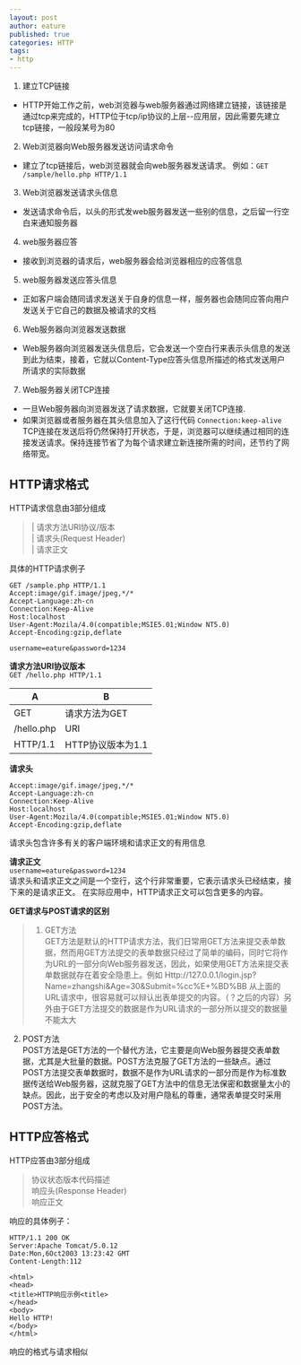 ```yaml
---
layout: post
author: eature
published: true
categories: HTTP
tags:
- http
---
```


1. 建立TCP链接
  * HTTP开始工作之前，web浏览器与web服务器通过网络建立链接，该链接是通过tcp来完成的，HTTP位于tcp/ip协议的上层--应用层，因此需要先建立tcp链接，一般段某号为80
2. Web浏览器向Web服务器发送访问请求命令
  * 建立了tcp链接后，web浏览器就会向web服务器发送请求。
    例如：`GET /sample/hello.php HTTP/1.1`
3. Web浏览器发送请求头信息
  * 发送请求命令后，以头的形式发web服务器发送一些别的信息，之后留一行空白来通知服务器
4. web服务器应答
  * 接收到浏览器的请求后，web服务器会给浏览器相应的应答信息
5. web服务器发送应答头信息
  * 正如客户端会随同请求发送关于自身的信息一样，服务器也会随同应答向用户发送关于它自己的数据及被请求的文档
6. Web服务器向浏览器发送数据
  * Web服务器向浏览器发送头信息后，它会发送一个空白行来表示头信息的发送到此为结束，接着，它就以Content-Type应答头信息所描述的格式发送用户所请求的实际数据
7. Web服务器关闭TCP连接
  * 一旦Web服务器向浏览器发送了请求数据，它就要关闭TCP连接.
  * 如果浏览器或者服务器在其头信息加入了这行代码
`Connection:keep-alive`
TCP连接在发送后将仍然保持打开状态，于是，浏览器可以继续通过相同的连接发送请求。保持连接节省了为每个请求建立新连接所需的时间，还节约了网络带宽。

## HTTP请求格式

HTTP请求信息由3部分组成
>|   请求方法URI协议/版本 <br>
>|  请求头(Request Header) <br>
>|   请求正文

具体的HTTP请求例子
```
GET /sample.php HTTP/1.1
Accept:image/gif.image/jpeg,*/*
Accept-Language:zh-cn
Connection:Keep-Alive
Host:localhost
User-Agent:Mozila/4.0(compatible;MSIE5.01;Window NT5.0)
Accept-Encoding:gzip,deflate

username=eature&password=1234
```
**请求方法URI协议版本**<br>
  `GET /hello.php HTTP/1.1`<br>

A|B
-----|------
  GET | 请求方法为GET
  /hello.php | URI
  HTTP/1.1 | HTTP协议版本为1.1

  **请求头**
```
Accept:image/gif.image/jpeg,*/*
Accept-Language:zh-cn
Connection:Keep-Alive
Host:localhost
User-Agent:Mozila/4.0(compatible;MSIE5.01;Window NT5.0)
Accept-Encoding:gzip,deflate
```
请求头包含许多有关的客户端环境和请求正文的有用信息

**请求正文**<br>
`username=eature&password=1234`<br>
请求头和请求正文之间是一个空行，这个行非常重要，它表示请求头已经结束，接下来的是请求正文。
在实际应用中，HTTP请求正文可以包含更多的内容。

**GET请求与POST请求的区别**
>1. GET方法<br>
GET方法是默认的HTTP请求方法，我们日常用GET方法来提交表单数据，然而用GET方法提交的表单数据只经过了简单的编码，同时它将作为URL的一部分向Web服务器发送，因此，如果使用GET方法来提交表单数据就存在着安全隐患上。例如
Http://127.0.0.1/login.jsp?Name=zhangshi&Age=30&Submit=%cc%E+%BD%BB
从上面的URL请求中，很容易就可以辩认出表单提交的内容。（？之后的内容）另外由于GET方法提交的数据是作为URL请求的一部分所以提交的数据量不能太大
2. POST方法<br>
POST方法是GET方法的一个替代方法，它主要是向Web服务器提交表单数据，尤其是大批量的数据。POST方法克服了GET方法的一些缺点。通过POST方法提交表单数据时，数据不是作为URL请求的一部分而是作为标准数据传送给Web服务器，这就克服了GET方法中的信息无法保密和数据量太小的缺点。因此，出于安全的考虑以及对用户隐私的尊重，通常表单提交时采用POST方法。

## HTTP应答格式

HTTP应答由3部分组成
>协议状态版本代码描述<br>
响应头(Response Header)<br>
响应正文

响应的具体例子：
```
HTTP/1.1 200 OK
Server:Apache Tomcat/5.0.12
Date:Mon,6Oct2003 13:23:42 GMT
Content-Length:112

<html>
<head>
<title>HTTP响应示例<title>
</head>
<body>
Hello HTTP!
</body>
</html>
```
响应的格式与请求相似
